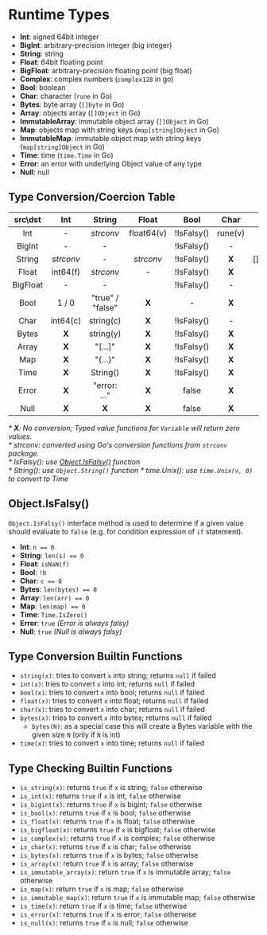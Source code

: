 # Runtime Types

- **Int**: signed 64bit integer
- **BigInt**: arbitrary-precision integer (big integer)
- **String**: string
- **Float**: 64bit floating point
- **BigFloat**: arbitrary-precision floating point (big float)
- **Complex**: complex numbers (`complex128` in go)
- **Bool**: boolean
- **Char**: character (`rune` in Go)
- **Bytes**: byte array (`[]byte` in Go)
- **Array**: objects array (`[]Object` in Go)
- **ImmutableArray**: immutable object array (`[]Object` in Go)
- **Map**: objects map with string keys (`map[string]Object` in Go)
- **ImmutableMap**: immutable object map with string keys (`map[string]Object`
  in Go)
- **Time**: time (`time.Time` in Go)
- **Error**: an error with underlying Object value of any type
- **Null**: null

## Type Conversion/Coercion Table

|src\dst  |Int      |String        |Float    |Bool      |Char   |Bytes  |Array  |Map    |Time   |Error  |Null|
| :---:   | :---:   | :---:        | :---:   | :---:    | :---: | :---: | :---: | :---: | :---: | :---: | :---: |
|Int      |   -     |_strconv_     |float64(v)|!IsFalsy()| rune(v)|**X**|**X**|**X**|_time.Unix()_|**X**|**X**|
|BigInt   |   -     |       -      |         |!IsFalsy()|   -     |**X**|**X**|**X**|     -       |**X**|**X**|
|String   |_strconv_|   -          |_strconv_|!IsFalsy()|**X**|[]byte(s)|**X**|**X**|**X**|**X**|**X**|
|Float    |int64(f) |_strconv_     | -       |!IsFalsy()|**X**|**X**|**X**|**X**|**X**|**X**|**X**|
|BigFloat |   -     |       -      |         |!IsFalsy()|   -     |**X**|**X**|**X**|     -       |**X**|**X**|
|Bool     |1 / 0    |"true" / "false"|**X**    |   -   |**X**|**X**|**X**|**X**|**X**|**X**|**X**|
|Char     |int64(c) |string(c)     |**X**    |!IsFalsy()|   -   |**X**|**X**|**X**|**X**|**X**|**X**|
|Bytes    |**X**    |string(y)|**X**    |!IsFalsy()|**X**|   -   |**X**|**X**|**X**|**X**|**X**|
|Array    |**X**    |"[...]"       |**X**    |!IsFalsy()|**X**|**X**|   -   |**X**|**X**|**X**|**X**|
|Map      |**X**    |"{...}"       |**X**    |!IsFalsy()|**X**|**X**|**X**|   -   |**X**|**X**|**X**|
|Time     |**X**    |String()      |**X**    |!IsFalsy()|**X**|**X**|**X**|**X**|   -   |**X**|**X**|
|Error    |**X**    |"error: ..."  |**X**    |false|**X**|**X**|**X**|**X**|**X**|   -   |**X**|
|Null|**X**    |**X**|**X**    |false|**X**|**X**|**X**|**X**|**X**|**X**|   -    |

_* **X**: No conversion; Typed value functions for `Variable` will
return zero values._  
_* strconv: converted using Go's conversion functions from `strconv` package._  
_* IsFalsy(): use [Object.IsFalsy()](#objectisfalsy) function_  
_* String(): use `Object.String()` function_
_* time.Unix(): use `time.Unix(v, 0)` to convert to Time_

## Object.IsFalsy()

`Object.IsFalsy()` interface method is used to determine if a given value
should evaluate to `false` (e.g. for condition expression of `if` statement).

- **Int**: `n == 0`
- **String**: `len(s) == 0`
- **Float**: `isNaN(f)`
- **Bool**: `!b`
- **Char**: `c == 0`
- **Bytes**: `len(bytes) == 0`
- **Array**: `len(arr) == 0`
- **Map**: `len(map) == 0`
- **Time**: `Time.IsZero()`
- **Error**: `true` _(Error is always falsy)_
- **Null**: `true` _(Null is always falsy)_

## Type Conversion Builtin Functions

- `string(x)`: tries to convert `x` into string; returns `null` if failed
- `int(x)`: tries to convert `x` into int; returns `null` if failed
- `bool(x)`: tries to convert `x` into bool; returns `null` if failed
- `float(x)`: tries to convert `x` into float; returns `null` if failed
- `char(x)`: tries to convert `x` into char; returns `null` if failed
- `bytes(x)`: tries to convert `x` into bytes; returns `null` if failed
  - `bytes(N)`: as a special case this will create a Bytes variable with the
  given size `N` (only if `N` is int)
- `time(x)`: tries to convert `x` into time; returns `null` if failed

## Type Checking Builtin Functions

- `is_string(x)`: returns `true` if `x` is string; `false` otherwise
- `is_int(x)`: returns `true` if `x` is int; `false` otherwise
- `is_bigint(x)`: returns `true` if `x` is bigint; `false` otherwise
- `is_bool(x)`: returns `true` if `x` is bool; `false` otherwise
- `is_float(x)`: returns `true` if `x` is float; `false` otherwise
- `is_bigfloat(x)`: returns `true` if `x` is bigfloat; `false` otherwise
- `is_complex(x)`: returns `true` if `x` is complex; `false` otherwise
- `is_char(x)`: returns `true` if `x` is char; `false` otherwise
- `is_bytes(x)`: returns `true` if `x` is bytes; `false` otherwise
- `is_array(x)`: return `true` if `x` is array; `false` otherwise
- `is_immutable_array(x)`: return `true` if `x` is immutable array; `false`
  otherwise
- `is_map(x)`: return `true` if `x` is map; `false` otherwise
- `is_immutable_map(x)`: return `true` if `x` is immutable map; `false`
  otherwise
- `is_time(x)`: return `true` if `x` is time; `false` otherwise
- `is_error(x)`: returns `true` if `x` is error; `false` otherwise
- `is_null(x)`: returns `true` if `x` is null; `false` otherwise
